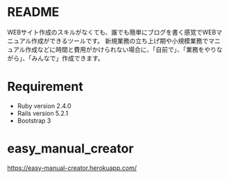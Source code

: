 # README
WEBサイト作成のスキルがなくても、誰でも簡単にブログを書く感覚でWEBマニュアル作成ができるツールです。
新規業務の立ち上げ期や小規模業務でマニュアル作成などに時間と費用がかけられない場合に、「自前で」、「業務をやりながら」、「みんなで」作成できます。

# Requirement
* Ruby version 2.4.0
* Rails version 5.2.1
* Bootstrap 3

# easy_manual_creator
https://easy-manual-creator.herokuapp.com/